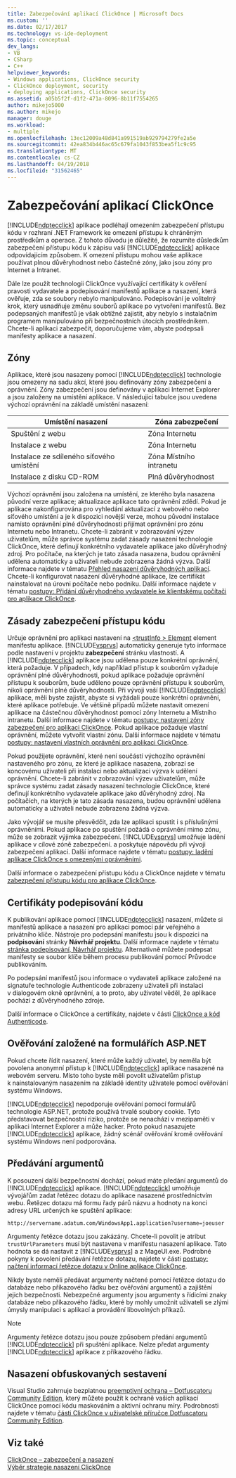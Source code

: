 ```yaml
---
title: Zabezpečování aplikací ClickOnce | Microsoft Docs
ms.custom: ''
ms.date: 02/17/2017
ms.technology: vs-ide-deployment
ms.topic: conceptual
dev_langs:
- VB
- CSharp
- C++
helpviewer_keywords:
- Windows applications, ClickOnce security
- ClickOnce deployment, security
- deploying applications, ClickOnce security
ms.assetid: a05b5f2f-d1f2-471a-8096-8b11f7554265
author: mikejo5000
ms.author: mikejo
manager: douge
ms.workload:
- multiple
ms.openlocfilehash: 13ec12009a48d841a991519ab929794279fe2a5e
ms.sourcegitcommit: 42ea834b446ac65c679fa1043f853bea5f1c9c95
ms.translationtype: MT
ms.contentlocale: cs-CZ
ms.lasthandoff: 04/19/2018
ms.locfileid: "31562465"
---
```

# <a name="securing-clickonce-applications"></a>Zabezpečování aplikací ClickOnce
[!INCLUDE[ndptecclick](../deployment/includes/ndptecclick_md.md)] aplikace podléhají omezením zabezpečení přístupu kódu v rozhraní .NET Framework ke omezení přístupu k chráněným prostředkům a operace. Z tohoto důvodu je důležité, že rozumíte důsledkům zabezpečení přístupu kódu k zápisu vaší [!INCLUDE[ndptecclick](../deployment/includes/ndptecclick_md.md)] aplikace odpovídajícím způsobem. K omezení přístupu mohou vaše aplikace používat plnou důvěryhodnost nebo částečné zóny, jako jsou zóny pro Internet a Intranet.  
  
 Dále lze použít technologii ClickOnce využívající certifikáty k ověření pravosti vydavatele a podepisování manifestů aplikace a nasazení, která ověřuje, zda se soubory nebylo manipulováno. Podepisování je volitelný krok, který usnadňuje změnu souborů aplikace po vytvoření manifestů. Bez podepsaných manifestů je však obtížné zajistit, aby nebylo s instalačním programem manipulováno při bezpečnostních útocích prostředníkem. Chcete-li aplikaci zabezpečit, doporučujeme vám, abyste podepsali manifesty aplikace a nasazení.  
  
## <a name="zones"></a>Zóny  
 Aplikace, které jsou nasazeny pomocí [!INCLUDE[ndptecclick](../deployment/includes/ndptecclick_md.md)] technologie jsou omezeny na sadu akcí, které jsou definovány zóny zabezpečení a oprávnění. Zóny zabezpečení jsou definovány v aplikaci Internet Explorer a jsou založeny na umístění aplikace. V následující tabulce jsou uvedena výchozí oprávnění na základě umístění nasazení:  
  
|Umístění nasazení|Zóna zabezpečení|  
|-------------------------|-------------------|  
|Spuštění z webu|Zóna Internetu|  
|Instalace z webu|Zóna Internetu|  
|Instalace ze sdíleného síťového umístění|Zóna Místního intranetu|  
|Instalace z disku CD-ROM|Plná důvěryhodnost|  
  
 Výchozí oprávnění jsou založena na umístění, ze kterého byla nasazena původní verze aplikace; aktualizace aplikace tato oprávnění zdědí. Pokud je aplikace nakonfigurována pro vyhledání aktualizací z webového nebo síťového umístění a je k dispozici novější verze, mohou původní instalace namísto oprávnění plné důvěryhodnosti přijímat oprávnění pro zónu Internetu nebo Intranetu. Chcete-li zabránit v zobrazování výzev uživatelům, může správce systému zadat zásady nasazení technologie ClickOnce, které definují konkrétního vydavatele aplikace jako důvěryhodný zdroj. Pro počítače, na kterých je tato zásada nasazena, budou oprávnění udělena automaticky a uživateli nebude zobrazena žádná výzva. Další informace najdete v tématu [Přehled nasazení důvěryhodných aplikací](../deployment/trusted-application-deployment-overview.md). Chcete-li konfigurovat nasazení důvěryhodné aplikace, lze certifikát nainstalovat na úrovni počítače nebo podniku. Další informace najdete v tématu [postupy: Přidání důvěryhodného vydavatele ke klientskému počítači pro aplikace ClickOnce](../deployment/how-to-add-a-trusted-publisher-to-a-client-computer-for-clickonce-applications.md).  
  
## <a name="code-access-security-policies"></a>Zásady zabezpečení přístupu kódu  
 Určuje oprávnění pro aplikaci nastavení na [ \<trustInfo > Element](../deployment/trustinfo-element-clickonce-application.md) element manifestu aplikace. [!INCLUDE[vsprvs](../code-quality/includes/vsprvs_md.md)] automaticky generuje tyto informace podle nastavení v projektu **zabezpečení** stránku vlastností. A [!INCLUDE[ndptecclick](../deployment/includes/ndptecclick_md.md)] aplikace jsou udělena pouze konkrétní oprávnění, která požaduje. V případech, kdy například přístup k souborům vyžaduje oprávnění plné důvěryhodnosti, pokud aplikace požaduje oprávnění přístupu k souborům, bude uděleno pouze oprávnění přístupu k souborům, nikoli oprávnění plné důvěryhodnosti. Při vývoji vaší [!INCLUDE[ndptecclick](../deployment/includes/ndptecclick_md.md)] aplikace, měli byste zajistit, abyste si vyžádali pouze konkrétní oprávnění, které aplikace potřebuje. Ve většině případů můžete nastavit omezení aplikace na částečnou důvěryhodnost pomocí zóny Internetu a Místního intranetu. Další informace najdete v tématu [postupy: nastavení zóny zabezpečení pro aplikaci ClickOnce](../deployment/how-to-set-a-security-zone-for-a-clickonce-application.md). Pokud aplikace požaduje vlastní oprávnění, můžete vytvořit vlastní zónu. Další informace najdete v tématu [postupy: nastavení vlastních oprávnění pro aplikaci ClickOnce](../deployment/how-to-set-custom-permissions-for-a-clickonce-application.md).  
  
 Pokud použijete oprávnění, které není součástí výchozího oprávnění nastaveného pro zónu, ze které je aplikace nasazena, zobrazí se koncovému uživateli při instalaci nebo aktualizaci výzva k udělení oprávnění. Chcete-li zabránit v zobrazování výzev uživatelům, může správce systému zadat zásady nasazení technologie ClickOnce, které definují konkrétního vydavatele aplikace jako důvěryhodný zdroj. Na počítačích, na kterých je tato zásada nasazena, budou oprávnění udělena automaticky a uživateli nebude zobrazena žádná výzva.  
  
 Jako vývojář se musíte přesvědčit, zda lze aplikaci spustit i s příslušnými oprávněními. Pokud aplikace po spuštění požádá o oprávnění mimo zónu, může se zobrazit výjimka zabezpečení. [!INCLUDE[vsprvs](../code-quality/includes/vsprvs_md.md)] umožňuje ladění aplikace v cílové zóně zabezpečení. a poskytuje nápovědu při vývoji zabezpečení aplikací. Další informace najdete v tématu [postupy: ladění aplikace ClickOnce s omezenými oprávněními](../deployment/how-to-debug-a-clickonce-application-with-restricted-permissions.md).  
  
 Další informace o zabezpečení přístupu kódu a ClickOnce najdete v tématu [zabezpečení přístupu kódu pro aplikace ClickOnce](../deployment/code-access-security-for-clickonce-applications.md).  
  
## <a name="code-signing-certificates"></a>Certifikáty podepisování kódu  
 K publikování aplikace pomocí [!INCLUDE[ndptecclick](../deployment/includes/ndptecclick_md.md)] nasazení, můžete si manifestů aplikace a nasazení pro aplikaci pomocí pár veřejného a privátního klíče. Nástroje pro podepsání manifestu jsou k dispozici na **podpisování** stránky **Návrhář projektu**. Další informace najdete v tématu [stránka podepisování, Návrhář projektu](../ide/reference/signing-page-project-designer.md). Alternativně můžete podepsat manifesty se soubor klíče během procesu publikování pomocí Průvodce publikováním.  
  
 Po podepsání manifestů jsou informace o vydavateli aplikace založené na signatuře technologie Authenticode zobrazeny uživateli při instalaci v dialogovém okně oprávnění, a to proto, aby uživatel věděl, že aplikace pochází z důvěryhodného zdroje.  
  
 Další informace o ClickOnce a certifikáty, najdete v části [ClickOnce a kód Authenticode](../deployment/clickonce-and-authenticode.md).  
  
## <a name="aspnet-form-based-authentication"></a>Ověřování založené na formulářích ASP.NET  
 Pokud chcete řídit nasazení, které může každý uživatel, by neměla být povolena anonymní přístup k [!INCLUDE[ndptecclick](../deployment/includes/ndptecclick_md.md)] aplikace nasazené na webovém serveru. Místo toho byste měli povolit uživatelům přístup k nainstalovaným nasazením na základě identity uživatele pomocí ověřování systému Windows.  
  
 [!INCLUDE[ndptecclick](../deployment/includes/ndptecclick_md.md)] nepodporuje ověřování pomocí formulářů technologie ASP.NET, protože používá trvalé soubory cookie. Tyto představovat bezpečnostní riziko, protože se nenachází v mezipaměti v aplikaci Internet Explorer a může hacker. Proto pokud nasazujete [!INCLUDE[ndptecclick](../deployment/includes/ndptecclick_md.md)] aplikace, žádný scénář ověřování kromě ověřování systému Windows není podporována.  
  
## <a name="passing-arguments"></a>Předávání argumentů  
 K posouzení další bezpečnostní dochází, pokud máte předání argumentů do [!INCLUDE[ndptecclick](../deployment/includes/ndptecclick_md.md)] aplikace. [!INCLUDE[ndptecclick](../deployment/includes/ndptecclick_md.md)] umožňuje vývojářům zadat řetězec dotazu do aplikace nasazené prostřednictvím webu. Řetězec dotazu má formu řady párů názvu a hodnoty na konci adresy URL určených ke spuštění aplikace:  
  
 `http://servername.adatum.com/WindowsApp1.application?username=joeuser`  
  
 Argumenty řetězce dotazu jsou zakázány. Chcete-li povolit je atribut `trustUrlParameters` musí být nastavena v manifestu nasazení aplikace. Tato hodnota se dá nastavit z [!INCLUDE[vsprvs](../code-quality/includes/vsprvs_md.md)] a z MageUI.exe. Podrobné pokyny k povolení předávání řetězce dotazu, najdete v části [postupy: načtení informací řetězce dotazu v Online aplikace ClickOnce](../deployment/how-to-retrieve-query-string-information-in-an-online-clickonce-application.md).  
  
 Nikdy byste neměli předávat argumenty načtené pomocí řetězce dotazu do databáze nebo příkazového řádku bez ověřování argumentů a zajištění jejich bezpečnosti. Nebezpečné argumenty jsou argumenty s řídicími znaky databáze nebo příkazového řádku, které by mohly umožnit uživateli se zlými úmysly manipulaci s aplikací a provádění libovolných příkazů.  
  
> [!NOTE]
>  Argumenty řetězce dotazu jsou pouze způsobem předání argumentů [!INCLUDE[ndptecclick](../deployment/includes/ndptecclick_md.md)] při spuštění aplikace. Nelze předat argumenty [!INCLUDE[ndptecclick](../deployment/includes/ndptecclick_md.md)] aplikace z příkazového řádku.  
  
## <a name="deploying-obfuscated-assemblies"></a>Nasazení obfuskovaných sestavení  
 Visual Studio zahrnuje bezplatnou [preemptivní ochrana – Dotfuscatoru Community Edition](../ide/dotfuscator/index.md), který můžete použít k ochraně vašich aplikací ClickOnce pomocí kódu maskováním a aktivní ochranu míry.  Podrobnosti najdete v tématu [části ClickOnce v uživatelské příručce Dotfuscatoru Community Edition](https://www.preemptive.com/dotfuscator/ce/docs/help/5.27/advanced_clickonce.html).

## <a name="see-also"></a>Viz také  
 [ClickOnce – zabezpečení a nasazení](../deployment/clickonce-security-and-deployment.md)   
 [Výběr strategie nasazení ClickOnce](../deployment/choosing-a-clickonce-deployment-strategy.md)